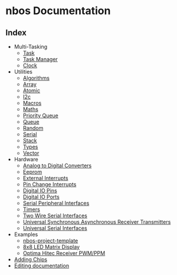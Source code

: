 # nbos Documentation

## Index

* Multi-Tasking
    * [Task](src/task.hpp.md#task)
    * [Task Manager](src/taskmanager.hpp.md#task-manager)
    * [Clock](src/clock.hpp.md#clock)
* Utilities
    * [Algorithms](src/algorithm.hpp.md#algorithms)
    * [Array](src/array.hpp.md#array)
    * [Atomic](src/atomic.hpp.md#atomic)
    * [I2c](src/i2c.hpp.md#i2c)
    * [Macros](src/macros.hpp.md#macros)
    * [Maths](src/math.hpp.md#maths)
    * [Priority Queue](src/priorityqueue.hpp.md#priority-queue)
    * [Queue](src/queue.hpp.md#queue)
    * [Random](src/random.hpp.md#random)
    * [Serial](src/serial.hpp.md#serial)
    * [Stack](src/stack.hpp.md#stack)
    * [Types](src/type.hpp.md#types)
    * [Vector](src/vector.hpp.md#vector)
* Hardware
    * [Analog to Digital Converters](src/hardware/adc.hpp.md#analog-to-digital-converters)
    * [Eeprom](src/hardware/eeprom.hpp.md#eeprom)
    * [External Interrupts](src/hardware/exint.hpp.md#external-interrupts)
    * [Pin Change Interrupts](src/hardware/pcint.hpp.md#pin-change-interrupts)
    * [Digital IO Pins](src/hardware/pin.hpp.md#digital-io-pins)
    * [Digital IO Ports](src/hardware/port.hpp.md#digital-io-ports)
    * [Serial Peripheral Interfaces](src/hardware/spi.hpp.md#serial-peripheral-interfaces)
    * [Timers](src/hardware/timer.hpp.md#timers)
    * [Two Wire Serial Interfaces](src/hardware/twi.hpp.md#two-wire-serial-interfaces)
    * [Universal Synchronous Asynchronous Receiver Transmitters](src/hardware/usart.hpp.md#universal-synchronous-asynchronous-receiver-transmitters)
    * [Universal Serial Interfaces](src/hardware/usi.hpp.md#universal-serial-interfaces)
* Examples
    * [nbos-project-template](https://github.com/xenris/nbos-project-template)
    * [8x8 LED Matrix Display](https://github.com/xenris/led-matrix-display)
    * [Optima Hitec Receiver PWM/PPM](https://github.com/xenris/hitec-receiver)
* [Adding Chips](src/hardware/chip.hpp.md#adding-chips)
* [Editing documentation](docs.hpp.md#editing-documentation)
